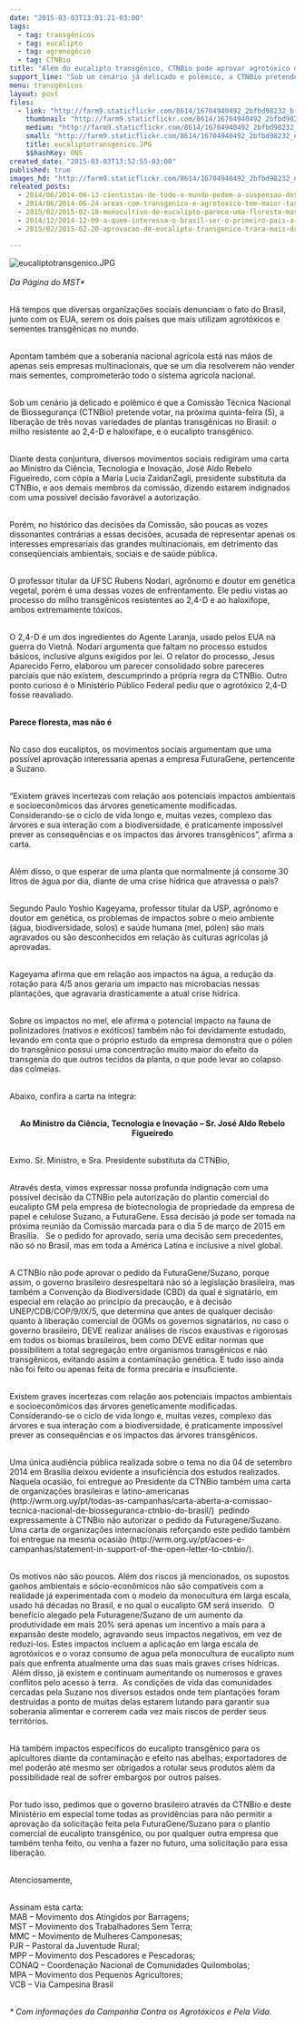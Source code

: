 ```yaml
---
date: "2015-03-03T13:01:21-03:00"
tags:
  - tag: transgênicos
  - tag: eucalipto
  - tag: agronegócio
  - tag: CTNBio
title: "Além do eucalipto transgênico, CTNBio pode aprovar agrotóxico do Agente Laranja"
support_line: "Sob um cenário já delicado e polêmico, a CTNBio pretende votar nesta quinta a liberação de três novas variedades de plantas transgênicas no Brasil."
menu: transgênicos
layout: post
files:
  - link: "http://farm9.staticflickr.com/8614/16704940492_2bfbd98232_b.jpg"
    thumbnail: "http://farm9.staticflickr.com/8614/16704940492_2bfbd98232_t.jpg"
    medium: "http://farm9.staticflickr.com/8614/16704940492_2bfbd98232_z.jpg"
    small: "http://farm9.staticflickr.com/8614/16704940492_2bfbd98232_n.jpg"
    title: eucaliptotransgenico.JPG
    $$hashKey: 0N5
created_date: "2015-03-03T13:52:55-03:00"
published: true
images_hd: "http://farm9.staticflickr.com/8614/16704940492_2bfbd98232_n.jpg"
releated_posts:
  - 2014/06/2014-06-13-cientistas-de-todo-o-mundo-pedem-a-suspensao-dos-transgenicos.md
  - 2014/06/2014-06-24-areas-com-transgenico-e-agrotoxico-tem-maior-taxa-de-cancer-aponta-relatorio.md
  - 2015/02/2015-02-18-monocultivo-de-eucalipto-parece-uma-floresta-mas-nao-e.md
  - 2014/12/2014-12-09-a-quem-interessa-o-brasil-ser-o-primeiro-pais-a-liberar-eucalipto-transgenico.md
  - 2015/02/2015-02-20-aprovacao-de-eucalipto-transgenico-trara-mais-danos-ambientais-afirma-especialista.md

---
```

<p><img alt="eucaliptotransgenico.JPG" src="http://farm9.staticflickr.com/8614/16704940492_2bfbd98232_b.jpg" /><br />
<br />
<em>Da P&aacute;gina do MST*</em></p>

<p><br />
H&aacute; tempos que diversas organiza&ccedil;&otilde;es sociais denunciam o fato do Brasil, junto com os EUA, serem os dois pa&iacute;ses que mais utilizam agrot&oacute;xicos e sementes transg&ecirc;nicas no mundo.&nbsp;</p>

<p><br />
Apontam tamb&eacute;m que a soberania nacional agr&iacute;cola est&aacute; nas m&atilde;os de apenas seis empresas multinacionais, que se um dia resolverem n&atilde;o vender mais sementes, comprometer&atilde;o todo o sistema agr&iacute;cola nacional.</p>

<p><br />
Sob um cen&aacute;rio j&aacute; delicado e pol&ecirc;mico&nbsp;&eacute; que a Comiss&atilde;o T&eacute;cnica Nacional de Biosseguran&ccedil;a (CTNBio) pretende votar, na pr&oacute;xima quinta-feira (5), a libera&ccedil;&atilde;o de tr&ecirc;s novas variedades de plantas transg&ecirc;nicas no Brasil: o milho resistente ao 2,4-D e haloxifape, e o eucalipto transg&ecirc;nico.&nbsp;</p>

<p><br />
Diante desta conjuntura, diversos movimentos sociais redigiram uma carta ao Ministro da Ci&ecirc;ncia, Tecnologia e Inova&ccedil;&atilde;o, Jos&eacute; Aldo Rebelo Figueiredo, com c&oacute;pia a Maria Lucia ZaidanZagli, presidente substituta da CTNBio, e aos demais membros da comiss&atilde;o, dizendo estarem indignados com uma poss&iacute;vel decis&atilde;o favor&aacute;vel a autoriza&ccedil;&atilde;o.</p>

<p><br />
Por&eacute;m, no hist&oacute;rico das decis&otilde;es da Comiss&atilde;o, s&atilde;o poucas as vozes dissonantes contr&aacute;rias a essas decis&otilde;es, acusada de representar&nbsp;apenas os interesses empresariais das grandes multinacionais, em detrimento das conseq&uuml;enciais ambientais, sociais e de sa&uacute;de p&uacute;blica.&nbsp;</p>

<p><br />
O professor titular da UFSC Rubens Nodari, agr&ocirc;nomo e doutor em gen&eacute;tica vegetal, por&eacute;m &eacute; uma dessas vozes de enfrentamento. Ele pediu vistas ao processo do milho transg&ecirc;nicos resistentes ao 2,4-D e ao haloxifope, ambos extremamente t&oacute;xicos.&nbsp;</p>

<p><br />
O 2,4-D &eacute; um dos ingredientes do Agente Laranja, usado pelos EUA na guerra do Vietn&atilde;. Nodari argumenta que faltam no processo estudos b&aacute;sicos, inclusive alguns exigidos por lei. O relator do processo, Jesus Aparecido Ferro, elaborou um parecer consolidado sobre pareceres parciais que n&atilde;o existem, descumprindo a pr&oacute;pria regra da CTNBio. Outro ponto curioso &eacute; o Minist&eacute;rio P&uacute;blico Federal pediu que o agrot&oacute;xico 2,4-D fosse reavaliado.</p>

<p><br />
<strong>Parece floresta, mas n&atilde;o &eacute;&nbsp;</strong></p>

<p><br />
No caso dos eucaliptos, os movimentos sociais argumentam que uma poss&iacute;vel aprova&ccedil;&atilde;o interessaria apenas a empresa FuturaGene, pertencente a Suzano.</p>

<p><br />
&ldquo;Existem graves incertezas com rela&ccedil;&atilde;o aos potenciais impactos ambientais e socioecon&ocirc;micos das &aacute;rvores geneticamente modificadas. Considerando-se o ciclo de vida longo e, muitas vezes, complexo das &aacute;rvores e sua intera&ccedil;&atilde;o com a biodiversidade, &eacute; praticamente imposs&iacute;vel prever as consequ&ecirc;ncias e os impactos das &aacute;rvores transg&ecirc;nicos&rdquo;, afirma a carta.</p>

<p><br />
Al&eacute;m disso, o que esperar de uma planta que normalmente j&aacute; consome 30 litros de &aacute;gua por dia, diante de uma crise h&iacute;drica que atravessa o pa&iacute;s?</p>

<p><br />
Segundo Paulo Yoshio Kageyama, professor titular da USP, agr&ocirc;nomo e doutor em gen&eacute;tica, os problemas de impactos sobre o meio ambiente (&aacute;gua, biodiversidade, solos) e sa&uacute;de humana (mel, p&oacute;len) s&atilde;o mais agravados ou s&atilde;o desconhecidos em rela&ccedil;&atilde;o &agrave;s culturas agr&iacute;colas j&aacute; aprovadas.&nbsp;</p>

<p><br />
Kageyama afirma que em rela&ccedil;&atilde;o aos impactos na &aacute;gua, a redu&ccedil;&atilde;o da rota&ccedil;&atilde;o para 4/5 anos geraria um impacto nas microbacias nessas planta&ccedil;&otilde;es, que agravaria drasticamente a atual crise h&iacute;drica.</p>

<p><br />
Sobre os impactos no mel, ele afirma o potencial impacto na fauna de polinizadores (nativos e ex&oacute;ticos) tamb&eacute;m n&atilde;o foi devidamente estudado, levando em conta que o pr&oacute;prio estudo da empresa demonstra que o p&oacute;len do transg&ecirc;nico possui uma concentra&ccedil;&atilde;o muito maior do efeito da transgenia do que outros tecidos da planta, o que pode levar ao colapso das colmeias.</p>

<p><br />
Abaixo, confira a carta na &iacute;ntegra:</p>

<p style="text-align: center;"><br />
<strong>Ao Ministro da Ci&ecirc;ncia, Tecnologia e Inova&ccedil;&atilde;o &ndash; Sr. Jos&eacute; Aldo Rebelo Figueiredo</strong><br />
&nbsp;</p>

<p>Exmo. Sr. Ministro, e Sra. Presidente substituta da CTNBio,</p>

<p><br />
Atrav&eacute;s desta, vimos expressar nossa profunda indigna&ccedil;&atilde;o com uma poss&iacute;vel decis&atilde;o da CTNBio pela autoriza&ccedil;&atilde;o do plantio comercial do eucalipto GM pela empresa de biotecnologia de propriedade da empresa de papel e celulose Suzano, a FuturaGene. Essa decis&atilde;o j&aacute; pode ser tomada na pr&oacute;xima reuni&atilde;o da Comiss&atilde;o marcada para o dia 5 de mar&ccedil;o de 2015 em Bras&iacute;lia. &nbsp; Se o pedido for aprovado, seria uma decis&atilde;o sem precedentes, n&atilde;o s&oacute; no Brasil, mas em toda a Am&eacute;rica Latina e inclusive a n&iacute;vel global.</p>

<p><br />
A CTNBio n&atilde;o pode aprovar o pedido da FuturaGene/Suzano, porque assim, o governo brasileiro desrespeitar&aacute; n&atilde;o s&oacute; a legisla&ccedil;&atilde;o brasileira, mas tamb&eacute;m a Conven&ccedil;&atilde;o da Biodiversidade (CBD) da qual &eacute; signat&aacute;rio, em especial em rela&ccedil;&atilde;o ao princ&iacute;pio da precau&ccedil;&atilde;o, e &agrave; decis&atilde;o UNEP/CDB/COP/9/IX/5, que determina que antes de qualquer decis&atilde;o quanto &agrave; libera&ccedil;&atilde;o comercial de OGMs os governos signat&aacute;rios, no caso o governo brasileiro, DEVE realizar an&aacute;lises de riscos exaustivas e rigorosas em todos os biomas brasileiros, bem como DEVE editar normas que possibilitem a total segrega&ccedil;&atilde;o entre organismos transg&ecirc;nicos e n&atilde;o transg&ecirc;nicos, evitando assim a contamina&ccedil;&atilde;o gen&eacute;tica. E tudo isso ainda n&atilde;o foi feito ou apenas feita de forma prec&aacute;ria e insuficiente.</p>

<p><br />
Existem graves incertezas com rela&ccedil;&atilde;o aos potenciais impactos ambientais e socioecon&ocirc;micos das &aacute;rvores geneticamente modificadas. Considerando-se o ciclo de vida longo e, muitas vezes, complexo das &aacute;rvores e sua intera&ccedil;&atilde;o com a biodiversidade, &eacute; praticamente imposs&iacute;vel prever as consequ&ecirc;ncias e os impactos das &aacute;rvores transg&ecirc;nicos.</p>

<p><br />
Uma &uacute;nica audi&ecirc;ncia p&uacute;blica realizada sobre o tema no dia 04 de setembro 2014 em Bras&iacute;lia deixou evidente a insufici&ecirc;ncia dos estudos realizados. Naquela ocasi&atilde;o, foi entregue ao Presidente da CTNBio tamb&eacute;m uma carta de organiza&ccedil;&otilde;es brasileiras e latino-americanas (http://wrm.org.uy/pt/todas-as-campanhas/carta-aberta-a-comissao-tecnica-nacional-de-biosseguranca-ctnbio-do-brasil/) &nbsp;pedindo expressamente &agrave; CTNBio n&atilde;o autorizar o pedido da Futuragene/Suzano. Uma carta de organiza&ccedil;&otilde;es internacionais refor&ccedil;ando este pedido tamb&eacute;m foi entregue na mesma ocasi&atilde;o (http://wrm.org.uy/pt/acoes-e-campanhas/statement-in-support-of-the-open-letter-to-ctnbio/).</p>

<p><br />
Os motivos n&atilde;o s&atilde;o poucos. Al&eacute;m dos riscos j&aacute; mencionados, os supostos ganhos ambientais e s&oacute;cio-econ&ocirc;micos n&atilde;o s&atilde;o compat&iacute;veis com a realidade j&aacute; experimentada com o modelo da monocultura em larga escala, usado h&aacute; d&eacute;cadas no Brasil, e no qual o eucalipto GM ser&aacute; inserido. &nbsp;O benef&iacute;cio alegado pela Futuragene/Suzano de um aumento da produtividade em mais 20% ser&aacute; apenas um incentivo a mais para a expans&atilde;o deste modelo, agravando seus impactos negativos, em vez de reduzi-los. Estes impactos incluem a aplica&ccedil;&atilde;o em larga escala de agrot&oacute;xicos e o voraz consumo de agua pela monocultura de eucalipto num pa&iacute;s que enfrenta atualmente uma das suas mais graves crises h&iacute;dricas. &nbsp;Al&eacute;m disso, j&aacute; existem e continuam aumentando os numerosos e graves conflitos pelo acesso &agrave; terra. &nbsp;As condi&ccedil;&otilde;es de vida das comunidades cercadas pela Suzano nos diversos estados onde tem planta&ccedil;&otilde;es foram destru&iacute;das a ponto de muitas delas estarem lutando para garantir sua soberania alimentar e correrem cada vez mais riscos de perder seus territ&oacute;rios.</p>

<p><br />
H&aacute; tamb&eacute;m impactos espec&iacute;ficos do eucalipto transg&ecirc;nico para os apicultores diante da contamina&ccedil;&atilde;o e efeito nas abelhas; exportadores de mel poder&atilde;o at&eacute; mesmo ser obrigados a rotular seus produtos al&eacute;m da possibilidade real de sofrer embargos por outros pa&iacute;ses.</p>

<p><br />
Por tudo isso, pedimos que o governo brasileiro atrav&eacute;s da CTNBio e deste Minist&eacute;rio em especial tome todas as provid&ecirc;ncias para n&atilde;o permitir a aprova&ccedil;&atilde;o da solicita&ccedil;&atilde;o feita pela FuturaGene/Suzano para o plantio comercial de eucalipto transg&ecirc;nico, ou por qualquer outra empresa que tamb&eacute;m tenha feito, ou venha a fazer no futuro, uma solicita&ccedil;&atilde;o para essa libera&ccedil;&atilde;o.</p>

<p><br />
Atenciosamente,</p>

<p><br />
Assinam esta carta:<br />
MAB &ndash; Movimento dos Atingidos por Barragens;<br />
MST &ndash; Movimento dos Trabalhadores Sem Terra;<br />
MMC &ndash; Movimento de Mulheres Camponesas;<br />
PJR &ndash; Pastoral da Juventude Rural;<br />
MPP &ndash; Movimento dos Pescadores e Pescadoras;<br />
CONAQ &ndash; Coordena&ccedil;&atilde;o Nacional de Comunidades Quilombolas;<br />
MPA &ndash; Movimento dos Pequenos Agricultores;<br />
VCB &ndash; Via Campesina Brasil</p>

<p><br />
<em>* Com informa&ccedil;&otilde;es da Campanha Contra os Agrot&oacute;xicos e Pela Vida.</em></p>
